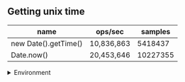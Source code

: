 ## Getting unix time

|name|ops/sec|samples|
|-|-|-|
|new Date().getTime()|10,836,863|5418437|
|Date.now()|20,453,646|10227355|


<details>
<summary>Environment</summary>

* __Machine:__ linux x64 | 4 vCPUs | 7.6GB Mem
* __Run:__ Fri Oct 17 2025 17:29:15 GMT+0000 (Coordinated Universal Time)
* __Node:__ `v20.19.4`
</details>

<!--
{"environment":{"platform":"linux","arch":"x64","cpus":4,"totalMemory":7.59783935546875},"benchmarks":[{"name":"new Date().getTime()","samples":5418437,"opsSec":10836863.900042845},{"name":"Date.now()","samples":10227355,"opsSec":20453646.410386663}]}-->
